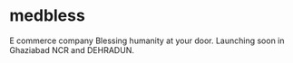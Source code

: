 # medbless
E commerce company Blessing humanity at your door. Launching soon in Ghaziabad NCR and DEHRADUN.
